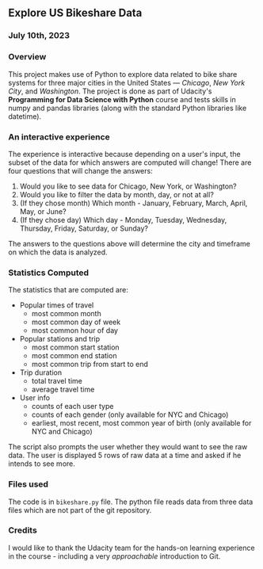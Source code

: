 ## Explore US Bikeshare Data

### July 10th, 2023

### Overview
This project makes use of Python to explore data related to bike share systems for three major cities in the United States — _Chicago_, _New York City_, and _Washington_. The project is done as part of Udacity's **Programming for Data Science with Python** course and tests skills in numpy and pandas libraries (along with the standard Python libraries like datetime).

### An interactive experience
The experience is interactive because depending on a user's input, the subset of the data for which answers are computed will change! There are four questions that will change the answers:
1. Would you like to see data for Chicago, New York, or Washington?
2. Would you like to filter the data by month, day, or not at all?
3. (If they chose month) Which month - January, February, March, April, May, or June?
4. (If they chose day) Which day - Monday, Tuesday, Wednesday, Thursday, Friday, Saturday, or Sunday?

The answers to the questions above will determine the city and timeframe on which the data is analyzed.

### Statistics Computed
The statistics that are computed are:
* Popular times of travel
  * most common month
  * most common day of week
  * most common hour of day
* Popular stations and trip
  * most common start station
  * most common end station
  * most common trip from start to end
* Trip duration
  * total travel time
  * average travel time
* User info
  * counts of each user type
  * counts of each gender (only available for NYC and Chicago)
  * earliest, most recent, most common year of birth (only available for NYC and Chicago)

 The script also prompts the user whether they would want to see the raw data. The user is displayed 5 rows of
 raw data at a time and asked if he intends to see more.

### Files used
The code is in `bikeshare.py` file. The python file reads data from three data files which are not part of the git repository.

### Credits
I would like to thank the Udacity team for the hands-on learning experience in the course - including a very _approachable_ introduction to Git. 

